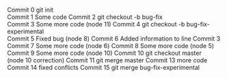 Commit 0 git init<br>
Commit 1 Some code
Commit 2 git checkout -b bug-fix<br>
Commit 3 Some more code (node 11)
Commit 4 git checkout -b bug-fix-experimental<br>
Commit 5 Fixed bug (node 8)
Commit 6 Added information to line Commit 3
Commit 7 Some more code (node 6)
Commit 8 Some more code (node 5)
Commit 9 Some more code (node 10)
Commit 10 git checkout master<br> (node 10 correction)
Commit 11 git merge master
Commit 13 more code 
Commit 14 fixed conflicts
Commit 15 git merge bug-fix-experimental
